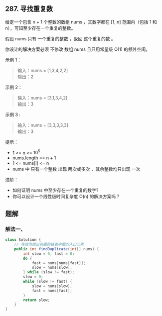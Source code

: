 ## 287. 寻找重复数

给定一个包含 n + 1 个整数的数组 nums ，其数字都在 [1, n] 范围内（包括 1 和 n），可知至少存在一个重复的整数。

假设 nums 只有 一个重复的整数 ，返回 这个重复的数 。

你设计的解决方案必须 不修改 数组 nums 且只用常量级 O(1) 的额外空间。

 

示例 1：

>输入：nums = [1,3,4,2,2]  
>输出：2  


示例 2：

>输入：nums = [3,1,3,4,2]  
>输出：3  


示例 3 :

>输入：nums = [3,3,3,3,3]  
>输出：3  
 

 

提示：

- 1 <= n <= $10^5$
- nums.length == n + 1
- 1 <= nums[i] <= n
- nums 中 只有一个整数 出现 两次或多次 ，其余整数均只出现 一次
 

进阶：

- 如何证明 nums 中至少存在一个重复的数字?
- 你可以设计一个线性级时间复杂度 O(n) 的解决方案吗？


## 题解

### 解法一、

```java
class Solution {
    // 等效为找出有圈的链表中圈的入口元素
    public int findDuplicate(int[] nums) {
        int slow = 0, fast = 0;
        do {
            fast = nums[nums[fast]];
            slow = nums[slow];
        } while (slow != fast);
        slow = 0;
        while (slow != fast) {
            slow = nums[slow];
            fast = nums[fast];
        }
        return slow;
    }
}
```